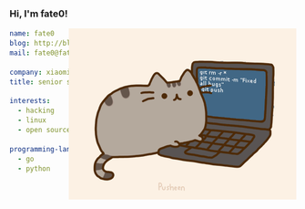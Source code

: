 ### Hi, I'm fate0!

<img align="right" alt="GIF" src="https://raw.githubusercontent.com/fate0/fate0/master/artwork/pusheencode.gif" />

``` yaml
name: fate0
blog: http://blog.fatezero.org
mail: fate0@fatezero.org

company: xiaomi
title: senior security engineer

interests:
  - hacking
  - linux
  - open source
  
programming-languages:
  - go
  - python
```
